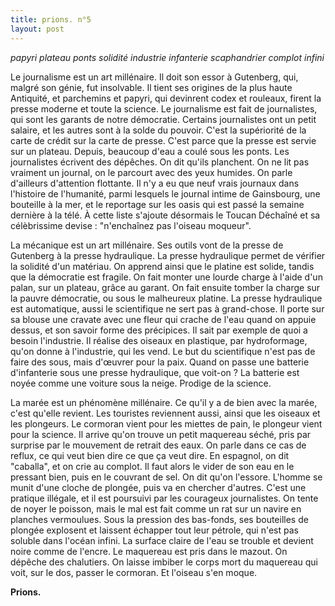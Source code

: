 ```yaml
---
title: prions. n°5
layout: post
---
```


*papyri plateau ponts*
*solidité industrie infanterie*
*scaphandrier complot infini*

Le journalisme est un art millénaire. Il doit son essor à Gutenberg, qui, malgré son génie, fut insolvable. Il tient ses origines de la plus haute Antiquité, et parchemins et papyri, qui devinrent codex et rouleaux, firent la presse moderne et toute la science. Le journalisme est fait de journalistes, qui sont les garants de notre démocratie. Certains journalistes ont un petit salaire, et les autres sont à la solde du pouvoir. C'est la supériorité de la carte de crédit sur la carte de presse. C'est parce que la presse est servie sur un plateau. Depuis, beaucoup d'eau a coulé sous les ponts. Les journalistes écrivent des dépêches. On dit qu'ils planchent. On ne lit pas vraiment un journal, on le parcourt avec des yeux humides. On parle d'ailleurs d'attention flottante. Il n'y a eu que neuf vrais journaux dans l'histoire de l'humanité, parmi lesquels le journal intime de Gainsbourg, une bouteille à la mer, et le reportage sur les oasis qui est passé la semaine dernière à la télé. À cette liste s'ajoute désormais le Toucan Déchaîné et sa célèbrissime devise : "n'enchaînez pas l'oiseau moqueur".

La mécanique est un art millénaire. Ses outils vont de la presse de Gutenberg à la presse hydraulique. La presse hydraulique permet de vérifier la solidité d'un matériau. On apprend ainsi que le platine est solide, tandis que la démocratie est fragile. On fait monter une lourde charge à l'aide d'un palan, sur un plateau, grâce au garant. On fait ensuite tomber la charge sur la pauvre démocratie, ou sous le malheureux platine. La presse hydraulique est automatique, aussi le scientifique ne sert pas à grand-chose. Il porte sur sa blouse une cravate avec une fleur qui crache de l'eau quand on appuie dessus, et son savoir forme des précipices. Il sait par exemple de quoi a besoin l'industrie. Il réalise des oiseaux en plastique, par hydroformage, qu'on donne à l'industrie, qui les vend. Le but du scientifique n'est pas de faire des sous, mais d'œuvrer pour la paix. Quand on passe une batterie d'infanterie sous une presse hydraulique, que voit-on ? La batterie est noyée comme une voiture sous la neige. Prodige de la science.

La marée est un phénomène millénaire. Ce qu'il y a de bien avec la marée, c'est qu'elle revient. Les touristes reviennent aussi, ainsi que les oiseaux et les plongeurs. Le cormoran vient pour les miettes de pain, le plongeur vient pour la science. Il arrive qu'on trouve un petit maquereau séché, pris par surprise par le mouvement de retrait des eaux. On parle dans ce cas de reflux, ce qui veut bien dire ce que ça veut dire. En espagnol, on dit "caballa", et on crie au complot. Il faut alors le vider de son eau en le pressant bien, puis en le couvrant de sel. On dit qu'on l'essore. L'homme se munit d'une cloche de plongée, puis va en chercher d'autres. C'est une pratique illégale, et il est poursuivi par les courageux journalistes. On tente de noyer le poisson, mais le mal est fait comme un rat sur un navire en planches vermoulues. Sous la pression des bas-fonds, ses bouteilles de plongée explosent et laissent échapper tout leur pétrole, qui n'est pas soluble dans l'océan infini. La surface claire de l'eau se trouble et devient noire comme de l'encre. Le maquereau est pris dans le mazout. On dépêche des chalutiers. On laisse imbiber le corps mort du maquereau qui voit, sur le dos, passer le cormoran. Et l'oiseau s'en moque.

**Prions.**
